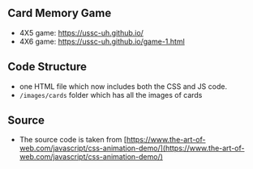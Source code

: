## Card Memory Game

- 4X5 game: https://ussc-uh.github.io/
- 4X6 game: https://ussc-uh.github.io/game-1.html

## Code Structure

- one HTML file which now includes both the CSS and JS code.
- `/images/cards` folder which has all the images of cards

## Source

- The source code is taken from [https://www.the-art-of-web.com/javascript/css-animation-demo/](https://www.the-art-of-web.com/javascript/css-animation-demo/)


